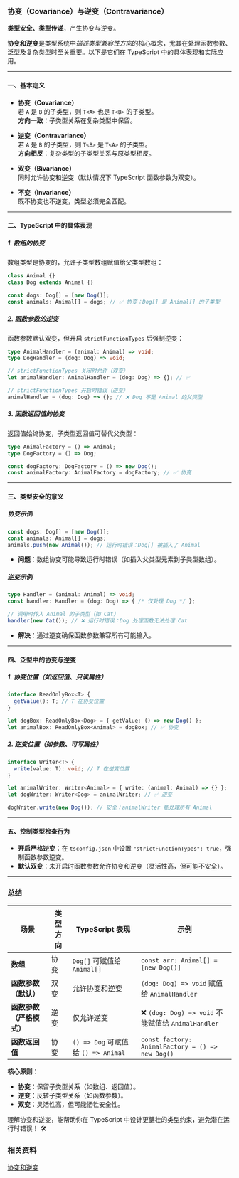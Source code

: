 ### 协变（Covariance）与逆变（Contravariance）
**类型安全、类型传递**，产生协变与逆变。

**协变和逆变**是类型系统中*描述类型兼容性方向*的核心概念，尤其在处理函数参数、泛型及复杂类型时至关重要。以下是它们在 TypeScript 中的具体表现和实际应用。

---

#### 一、基本定义

- **协变（Covariance）**  
  若 `A` 是 `B` 的子类型，则 `T<A>` 也是 `T<B>` 的子类型。  
  **方向一致**：子类型关系在复杂类型中保留。

- **逆变（Contravariance）**  
  若 `A` 是 `B` 的子类型，则 `T<B>` 是 `T<A>` 的子类型。  
  **方向相反**：复杂类型的子类型关系与原类型相反。

- **双变（Bivariance）**  
  同时允许协变和逆变（默认情况下 TypeScript 函数参数为双变）。

- **不变（Invariance）**  
  既不协变也不逆变，类型必须完全匹配。

---

#### 二、TypeScript 中的具体表现

##### 1. 数组的协变
数组类型是协变的，允许子类型数组赋值给父类型数组：
```typescript
class Animal {}
class Dog extends Animal {}

const dogs: Dog[] = [new Dog()];
const animals: Animal[] = dogs; // ✅ 协变：Dog[] 是 Animal[] 的子类型
```

##### 2. 函数参数的逆变
函数参数默认双变，但开启 `strictFunctionTypes` 后强制逆变：
```typescript
type AnimalHandler = (animal: Animal) => void;
type DogHandler = (dog: Dog) => void;

// strictFunctionTypes 关闭时允许（双变）
let animalHandler: AnimalHandler = (dog: Dog) => {}; // ✅

// strictFunctionTypes 开启时错误（逆变）
animalHandler = (dog: Dog) => {}; // ❌ Dog 不是 Animal 的父类型
```

##### 3. 函数返回值的协变
返回值始终协变，子类型返回值可替代父类型：
```typescript
type AnimalFactory = () => Animal;
type DogFactory = () => Dog;

const dogFactory: DogFactory = () => new Dog();
const animalFactory: AnimalFactory = dogFactory; // ✅ 协变
```

---

#### 三、类型安全的意义

##### 协变示例
```typescript
const dogs: Dog[] = [new Dog()];
const animals: Animal[] = dogs;
animals.push(new Animal()); // 运行时错误：Dog[] 被插入了 Animal
```
- **问题**：数组协变可能导致运行时错误（如插入父类型元素到子类型数组）。

##### 逆变示例
```typescript
type Handler = (animal: Animal) => void;
const handler: Handler = (dog: Dog) => { /* 仅处理 Dog */ };

// 调用时传入 Animal 的子类型（如 Cat）
handler(new Cat()); // ❌ 运行时错误：Dog 处理函数无法处理 Cat
```
- **解决**：通过逆变确保函数参数兼容所有可能输入。

---

#### 四、泛型中的协变与逆变

##### 1. 协变位置（如返回值、只读属性）
```typescript
interface ReadOnlyBox<T> {
  getValue(): T; // T 在协变位置
}

let dogBox: ReadOnlyBox<Dog> = { getValue: () => new Dog() };
let animalBox: ReadOnlyBox<Animal> = dogBox; // ✅ 协变
```

##### 2. 逆变位置（如参数、可写属性）
```typescript
interface Writer<T> {
  write(value: T): void; // T 在逆变位置
}

let animalWriter: Writer<Animal> = { write: (animal: Animal) => {} };
let dogWriter: Writer<Dog> = animalWriter; // ✅ 逆变

dogWriter.write(new Dog()); // 安全：animalWriter 能处理所有 Animal
```

---

#### 五、控制类型检查行为

- **开启严格逆变**：在 `tsconfig.json` 中设置 `"strictFunctionTypes": true`，强制函数参数逆变。
- **默认双变**：未开启时函数参数允许协变和逆变（灵活性高，但可能不安全）。

---

### 总结

| **场景**               | **类型方向** | **TypeScript 表现**                              | **示例**                          |
|------------------------|--------------|------------------------------------------------|----------------------------------|
| **数组**               | 协变         | `Dog[]` 可赋值给 `Animal[]`                     | `const arr: Animal[] = [new Dog()]` |
| **函数参数（默认）**   | 双变         | 允许协变和逆变                                 | `(dog: Dog) => void` 赋值给 `AnimalHandler` |
| **函数参数（严格模式）** | 逆变         | 仅允许逆变                                     | ❌ `(dog: Dog) => void` 不能赋值给 `AnimalHandler` |
| **函数返回值**          | 协变         | `() => Dog` 可赋值给 `() => Animal`            | `const factory: AnimalFactory = () => new Dog()` |

**核心原则**：
- **协变**：保留子类型关系（如数组、返回值）。
- **逆变**：反转子类型关系（如函数参数）。
- **双变**：灵活性高，但可能牺牲安全性。

理解协变和逆变，能帮助你在 TypeScript 中设计更健壮的类型约束，避免潜在运行时错误！ 🛠️


### 相关资料
[协变和逆变](https://www.bilibili.com/video/BV1EF4m1u7AE/?spm_id_from=333.337.search-card.all.click&vd_source=22af953ea4c09540ad1966711a2d53f0)